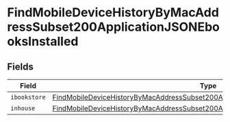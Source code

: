# FindMobileDeviceHistoryByMacAddressSubset200ApplicationJSONEbooksInstalled


## Fields

| Field                                                                                                                                                                                                     | Type                                                                                                                                                                                                      | Required                                                                                                                                                                                                  | Description                                                                                                                                                                                               |
| --------------------------------------------------------------------------------------------------------------------------------------------------------------------------------------------------------- | --------------------------------------------------------------------------------------------------------------------------------------------------------------------------------------------------------- | --------------------------------------------------------------------------------------------------------------------------------------------------------------------------------------------------------- | --------------------------------------------------------------------------------------------------------------------------------------------------------------------------------------------------------- |
| `ibookstore`                                                                                                                                                                                              | [FindMobileDeviceHistoryByMacAddressSubset200ApplicationJSONEbooksInstalledIbookstore](../../models/operations/findmobiledevicehistorybymacaddresssubset200applicationjsonebooksinstalledibookstore.md)[] | :heavy_minus_sign:                                                                                                                                                                                        | N/A                                                                                                                                                                                                       |
| `inhouse`                                                                                                                                                                                                 | [FindMobileDeviceHistoryByMacAddressSubset200ApplicationJSONEbooksInstalledInhouse](../../models/operations/findmobiledevicehistorybymacaddresssubset200applicationjsonebooksinstalledinhouse.md)[]       | :heavy_minus_sign:                                                                                                                                                                                        | N/A                                                                                                                                                                                                       |
